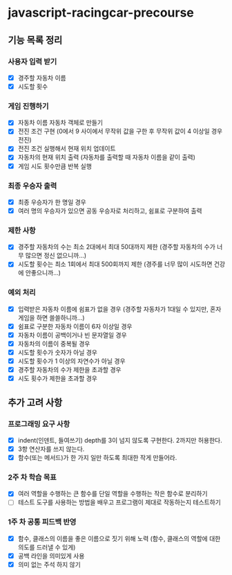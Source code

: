 # javascript-racingcar-precourse

## 기능 목록 정리

### 사용자 입력 받기

- [x] 경주할 자동차 이름
- [x] 시도할 횟수

### 게임 진행하기

- [x] 자동차 이름 자동차 객체로 만들기
- [x] 전진 조건 구현 (0에서 9 사이에서 무작위 값을 구한 후 무작위 값이 4 이상일 경우 전진)
- [x] 전진 조건 실행해서 현재 위치 업데이트
- [x] 자동차의 현재 위치 출력 (자동차를 출력할 때 자동차 이름을 같이 출력)
- [x] 게임 시도 횟수만큼 반복 실행

### 최종 우승자 출력

- [x] 최종 우승자가 한 명일 경우
- [x] 여러 명의 우승자가 있으면 공동 우승자로 처리하고, 쉼표로 구분하여 출력

### 제한 사항

- [x] 경주할 자동차의 수는 최소 2대에서 최대 50대까지 제한 (경주할 자동차의 수가 너무 많으면 정신 없으니까...)
- [x] 시도할 횟수는 최소 1회에서 최대 500회까지 제한 (경주를 너무 많이 시도하면 건강에 안좋으니까...)

### 예외 처리

- [x] 입력받은 자동차 이름에 쉼표가 없을 경우 (경주할 자동차가 1대일 수 있지만, 혼자 게임을 하면 쓸쓸하니까...)
- [x] 쉼표로 구분한 자동차 이름이 6자 이상일 경우
- [x] 자동차 이름이 공백이거나 빈 문자열일 경우
- [x] 자동차의 이름이 중복될 경우
- [x] 시도할 횟수가 숫자가 아닐 경우
- [x] 시도할 횟수가 1 이상의 자연수가 아닐 경우
- [x] 경주할 자동차의 수가 제한을 초과할 경우
- [x] 시도 횟수가 제한을 초과할 경우

## 추가 고려 사항

### 프로그래밍 요구 사항

- [x] indent(인덴트, 들여쓰기) depth를 3이 넘지 않도록 구현한다. 2까지만 허용한다.
- [x] 3항 연산자를 쓰지 않는다.
- [x] 함수(또는 메서드)가 한 가지 일만 하도록 최대한 작게 만들어라.

### 2주 차 학습 목표

- [x] 여러 역할을 수행하는 큰 함수를 단일 역할을 수행하는 작은 함수로 분리하기
- [ ] 테스트 도구를 사용하는 방법을 배우고 프로그램이 제대로 작동하는지 테스트하기

### 1주 차 공통 피드백 반영

- [x] 함수, 클래스의 이름을 좋은 이름으로 짓기 위해 노력 (함수, 클래스의 역할에 대한 의도를 드러낼 수 있게)
- [x] 공백 라인을 의미있게 사용
- [x] 의미 없는 주석 하지 않기
